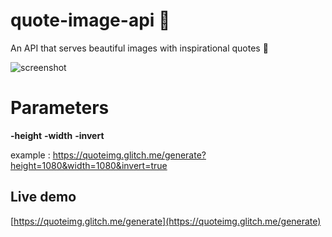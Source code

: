 # quote-image-api 📜

An API that serves beautiful images with inspirational quotes 📜

![screenshot](https://media.discordapp.net/attachments/609854271810306049/656579682392604702/generate.jpg?width=841&height=474)

# Parameters

**-height**
**-width**
**-invert**

example : https://quoteimg.glitch.me/generate?height=1080&width=1080&invert=true
## Live demo

[https://quoteimg.glitch.me/generate](https://quoteimg.glitch.me/generate)
